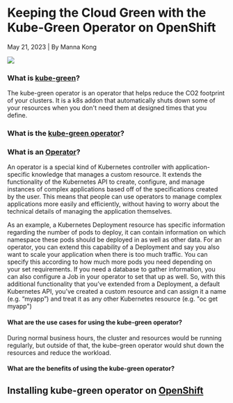 # Keeping the Cloud Green with the Kube-Green Operator on OpenShift
May 21, 2023 | By Manna Kong

![](https://i.imgur.com/nvcP5iT.jpg)

### What is [kube-green](https://kube-green.dev/)?

The kube-green operator is an operator that helps reduce the CO2 footprint of your clusters. It is a k8s addon that automatically shuts down some of your resources when you don't need them at designed times that you define. 

### What is the [kube-green operator](https://github.com/kube-green/kube-green)?



### What is an [Operator](https://www.cncf.io/blog/2022/06/15/kubernetes-operators-what-are-they-some-examples/#:~:text=K8s%20Operators%20are%20controllers%20for,Custom%20Resource%20Definitions%20(CRD).)?

An operator is a special kind of Kubernetes controller with application-specific knowledge that manages a custom resource. It extends the functionality of the Kubernetes API to create, configure, and manage instances of complex applications based off of the specifications created by the user. This means that people can use operators to manage complex applications more easily and efficiently, without having to worry about the technical details of managing the application themselves.

As an example, a Kubernetes Deployment resource has specific information regarding the number of pods to deploy, it can contain information on which namespace these pods should be deployed in as well as other data. For an operator, you can extend this capability of a Deployment and say you also want to scale your application when there is too much traffic. You can specify this according to how much more pods you need depending on your set requirements. If you need a database to gather information, you can also configure a Job in your operator to set that up as well. So, with this additional functionality that you’ve extended from a Deployment, a default Kubernetes API, you’ve created a custom resource and can assign it a name (e.g. “myapp”) and treat it as any other Kubernetes resource (e.g. "oc get myapp")

#### What are the use cases for using the kube-green operator?

During normal business hours, the cluster and resources would be running regularly, but outside of that, the kube-green operator would shut down the resources and reduce the workload. 

#### What are the benefits of using the kube-green operator?

## Installing kube-green operator on [OpenShift](https://www.redhat.com/en/technologies/cloud-computing/openshift)
